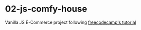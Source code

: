 # 02-js-comfy-house
Vanilla JS E-Commerce project following [freecodecamp's tutorial](https://www.youtube.com/watch?v=023Psne_-_4&amp;list=PLhP5ryA9vR7AnOokqWqKERjf7SdZbv3gl&amp;index=6)
